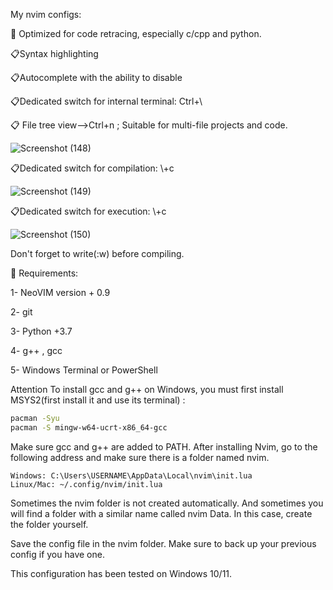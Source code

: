 My nvim configs:

💯 Optimized for code retracing, especially c/cpp and python.

📋Syntax highlighting

📋Autocomplete with the ability to disable

📋Dedicated switch for internal terminal:  Ctrl+\

📋 File tree view-->Ctrl+n ; Suitable for multi-file projects and code.

![Screenshot (148)](https://github.com/user-attachments/assets/e58f2605-6af2-4c4d-8934-35fb32c21187)



📋Dedicated switch for compilation: \\+c

![Screenshot (149)](https://github.com/user-attachments/assets/d37c13d2-88bf-430c-a270-a7ad60600621)

📋Dedicated switch for execution: \\+c

![Screenshot (150)](https://github.com/user-attachments/assets/28a93a37-9949-492c-9054-4b65f56a4155)

Don't forget to write(:w) before compiling.

🧮 Requirements:

1- NeoVIM version + 0.9 

2- git

3- Python +3.7

4- g++ , gcc

5- Windows Terminal or PowerShell


Attention
To install gcc  and g++ on Windows, you must first install MSYS2(first install it and use its terminal) :
```bash
pacman -Syu
pacman -S mingw-w64-ucrt-x86_64-gcc
```
Make sure gcc and g++ are added to PATH.
After installing Nvim, go to the following address and make sure there is a folder named nvim.
```
Windows: C:\Users\USERNAME\AppData\Local\nvim\init.lua
Linux/Mac: ~/.config/nvim/init.lua
```
Sometimes the nvim folder is not created automatically. And sometimes you will find a folder with a similar name called nvim Data. In this case, create the folder yourself.

Save the config file in the nvim folder. Make sure to back up your previous config if you have one.

This configuration has been tested on Windows 10/11.


